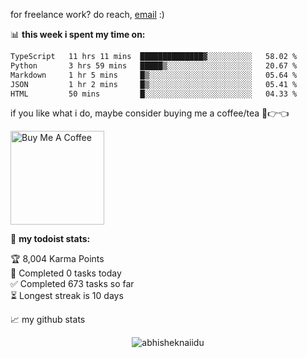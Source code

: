 for freelance work? do reach, [email](mailto:abhishknads.work@gmail.com) :)

📊 **this week i spent my time on:**
<!--START_SECTION:waka-->

```txt
TypeScript   11 hrs 11 mins  ██████████████▓░░░░░░░░░░   58.02 %
Python       3 hrs 59 mins   █████▒░░░░░░░░░░░░░░░░░░░   20.67 %
Markdown     1 hr 5 mins     █▒░░░░░░░░░░░░░░░░░░░░░░░   05.64 %
JSON         1 hr 2 mins     █▒░░░░░░░░░░░░░░░░░░░░░░░   05.41 %
HTML         50 mins         █░░░░░░░░░░░░░░░░░░░░░░░░   04.33 %
```

<!--END_SECTION:waka-->

if you like what i do, maybe consider buying me a coffee/tea 🥺👉👈

<a href="https://www.buymeacoffee.com/abhisheknaiidu" target="_blank"><img src="https://cdn.buymeacoffee.com/buttons/v2/default-red.png" alt="Buy Me A Coffee" width="150" ></a>

🚧 **my todoist stats:**
<!-- TODO-IST:START -->
🏆  8,004 Karma Points           
🌸  Completed 0 tasks today           
✅  Completed 673 tasks so far           
⏳  Longest streak is 10 days
<!-- TODO-IST:END -->


📈 my github stats

<p align="center"> <img src="https://github-readme-stats.vercel.app/api?username=abhisheknaiidu&show_icons=true&theme=gotham" alt="abhisheknaiidu" />
